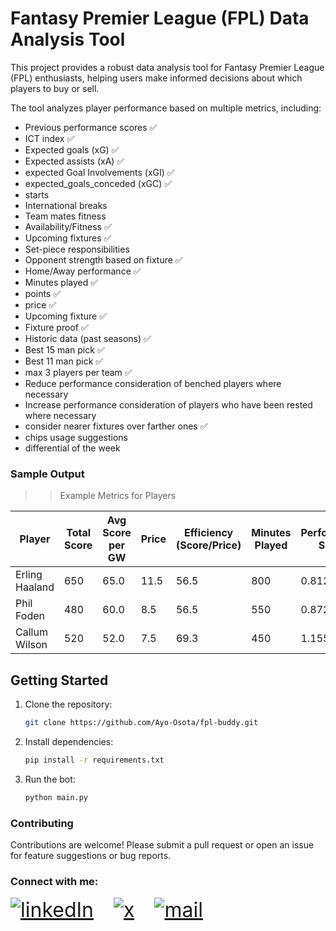 # Fantasy Premier League (FPL) Data Analysis Tool

This project provides a robust data analysis tool for Fantasy Premier League (FPL) enthusiasts, helping users make informed decisions about which players to buy or sell.

The tool analyzes player performance based on multiple metrics, including:

- Previous performance scores ✅
- ICT index ✅
- Expected goals (xG) ✅
- Expected assists (xA) ✅
- expected Goal Involvements (xGI) ✅
- expected_goals_conceded (xGC) ✅
- starts
- International breaks
- Team mates fitness
- Availability/Fitness ✅
- Upcoming fixtures ✅
- Set-piece responsibilities
- Opponent strength based on fixture ✅
- Home/Away performance ✅
- Minutes played ✅
- points ✅
- price ✅
- Upcoming fixture ✅
- Fixture proof ✅
- Historic data (past seasons) ✅
- Best 15 man pick ✅
- Best 11 man pick ✅
- max 3 players per team ✅
- Reduce performance consideration of benched players where necessary
- Increase performance consideration of players who have been rested where necessary
- consider nearer fixtures over farther ones ✅
- chips usage suggestions
- differential of the week

### Sample Output

> > Example Metrics for Players

| Player         | Total Score | Avg Score per GW | Price | Efficiency (Score/Price) | Minutes Played | Performance Score |
| -------------- | ----------- | ---------------- | ----- | ------------------------ | -------------- | ----------------- |
| Erling Haaland | 650         | 65.0             | 11.5  | 56.5                     | 800            | 0.8125            |
| Phil Foden     | 480         | 60.0             | 8.5   | 56.5                     | 550            | 0.8727            |
| Callum Wilson  | 520         | 52.0             | 7.5   | 69.3                     | 450            | 1.1556            |

## Getting Started

1. Clone the repository:

   ```bash
   git clone https://github.com/Ayo-Osota/fpl-buddy.git
   ```

2. Install dependencies:

   ```bash
   pip install -r requirements.txt
   ```

3. Run the bot:
   ```bash
   python main.py
   ```

### Contributing

Contributions are welcome! Please submit a pull request or open an issue for feature suggestions or bug reports.

### Connect with me:

<span style="font-size: 2rem; display: flex; gap: 2rem;">

  <a class="social-link" href="https://www.linkedin.com/in/ayo-osota/">
  <img src="./assets/linkedIn.svg" alt="linkedIn">
  </a>

  <a class="social-link" href="https://x.com/ayo_osota/">
  <img src="./assets/x.svg" alt="x">
  </a>

  <a class="social-link" href="mailto:osotaayomikun@gmail.com">
  <img src="./assets/mail.svg" alt="mail">
  </a>
</span>
